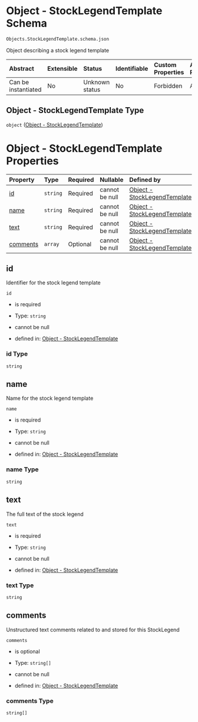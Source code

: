 # Object - StockLegendTemplate Schema

```txt
Objects.StockLegendTemplate.schema.json
```

Object describing a stock legend template

| Abstract            | Extensible | Status         | Identifiable | Custom Properties | Additional Properties | Access Restrictions | Defined In                                                                                           |
| :------------------ | :--------- | :------------- | :----------- | :---------------- | :-------------------- | :------------------ | :--------------------------------------------------------------------------------------------------- |
| Can be instantiated | No         | Unknown status | No           | Forbidden         | Allowed               | none                | [StockLegendTemplate.schema.json](../objects/StockLegendTemplate.schema.json "open original schema") |

## Object - StockLegendTemplate Type

`object` ([Object - StockLegendTemplate](stocklegendtemplate.md))

# Object - StockLegendTemplate Properties

| Property              | Type     | Required | Nullable       | Defined by                                                                                                                                                      |
| :-------------------- | :------- | :------- | :------------- | :-------------------------------------------------------------------------------------------------------------------------------------------------------------- |
| [id](#id)             | `string` | Required | cannot be null | [Object - StockLegendTemplate](stocklegendtemplate-properties-id.md "Objects.StockLegendTemplate.schema.json#/properties/id")                                   |
| [name](#name)         | `string` | Required | cannot be null | [Object - StockLegendTemplate](stocklegendtemplate-properties-name.md "Objects.StockLegendTemplate.schema.json#/properties/name")                               |
| [text](#text)         | `string` | Required | cannot be null | [Object - StockLegendTemplate](stocklegendtemplate-properties-text.md "Objects.StockLegendTemplate.schema.json#/properties/text")                               |
| [comments](#comments) | `array`  | Optional | cannot be null | [Object - StockLegendTemplate](stocklegendtemplate-properties-stocklegendtemplate---comments.md "Objects.StockLegendTemplate.schema.json#/properties/comments") |

## id

Identifier for the stock legend template

`id`

- is required

- Type: `string`

- cannot be null

- defined in: [Object - StockLegendTemplate](stocklegendtemplate-properties-id.md "Objects.StockLegendTemplate.schema.json#/properties/id")

### id Type

`string`

## name

Name for the stock legend template

`name`

- is required

- Type: `string`

- cannot be null

- defined in: [Object - StockLegendTemplate](stocklegendtemplate-properties-name.md "Objects.StockLegendTemplate.schema.json#/properties/name")

### name Type

`string`

## text

The full text of the stock legend

`text`

- is required

- Type: `string`

- cannot be null

- defined in: [Object - StockLegendTemplate](stocklegendtemplate-properties-text.md "Objects.StockLegendTemplate.schema.json#/properties/text")

### text Type

`string`

## comments

Unstructured text comments related to and stored for this StockLegend

`comments`

- is optional

- Type: `string[]`

- cannot be null

- defined in: [Object - StockLegendTemplate](stocklegendtemplate-properties-stocklegendtemplate---comments.md "Objects.StockLegendTemplate.schema.json#/properties/comments")

### comments Type

`string[]`
